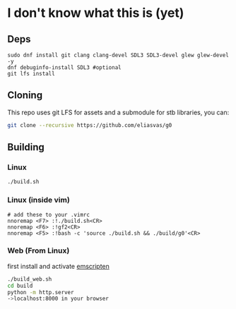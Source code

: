 # I don't know what this is (yet)

## Deps
```terminal
sudo dnf install git clang clang-devel SDL3 SDL3-devel glew glew-devel -y
dnf debuginfo-install SDL3 #optional
git lfs install
```
## Cloning
This repo uses git LFS for assets and a submodule for stb libraries, you can:
```bash
git clone --recursive https://github.com/eliasvas/g0
```
## Building
### Linux
```bash
./build.sh
```
### Linux (inside vim)
```
# add these to your .vimrc
nnoremap <F7> :!./build.sh<CR>
nnoremap <F6> :!gf2<CR>
nnoremap <F5> :!bash -c 'source ./build.sh && ./build/g0'<CR>

```
### Web (From Linux)
first install and activate [emscripten](https://emscripten.org/docs/getting_started/downloads.html)
```bash
./build_web.sh
cd build
python -m http.server
->localhost:8000 in your browser
```
